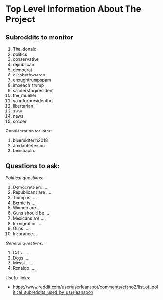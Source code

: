 # Top Level Information About The  Project

## Subreddits to monitor
1. The_donald
2. politics
3. conservative
4. republican 
6. democrat
7. elizabethwarren
8. enoughtrumpspam
9. impeach_trump
10. sandersforpresident
11. the_mueller
12. yangforpresidenthq
13. libertarian
14. aww
14. news
15. soccer



Consideration for later:

1. bluemidterm2018
2. JordanPeterson
3. benshapiro



## Questions to ask:

*Political questions:*

1. Democrats are ....
2. Republicans are ....
3. Trump is .....
4. Bernie is ....
5. Women are ....
6. Guns should be ....
7. Mexicans are ....
8. Immigration ....
9. Guns .....
10. Insurance ....



*General questions:*

1. Cats ....
2. Dogs ....
3. Messi .....
4. Ronaldo .....




Useful links:
* https://www.reddit.com/user/userleansbot/comments/cfzho2/list_of_political_subreddits_used_by_userleansbot/

